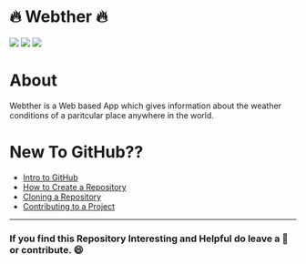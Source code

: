 # 🔥 Webther 🔥
![](https://img.shields.io/twitter/follow/IamAbir82?color=Black&label=Abir%20Bhattacharya&logo=Twitter&logoColor=Blue&style=flat-square)
![](https://img.shields.io/github/forks/abirbhattacharya82/Secret-Code?color=green&label=Forks&logo=github&logoColor=white&style=plastic)
![](https://img.shields.io/github/stars/abirbhattacharya82/Secret-Code?color=green&label=Stars&logo=github&logoColor=white&style=plastic)

# About
Webther is a Web based App which gives information about the weather conditions of a paritcular place anywhere in the world.

# New To GitHub??
* [Intro to GitHub](https://youtu.be/wTTek8P2VB4)
* [How to Create a Repository](https://youtu.be/o6T5F7-SOAo)
* [Cloning a Repository](https://youtu.be/oYselL5G280)
* [Contributing to a Project](https://youtu.be/4vq07q7g2xE)
--------------------------------------------
### If you find this Repository Interesting and Helpful do leave a 🌟 or contribute. 😄